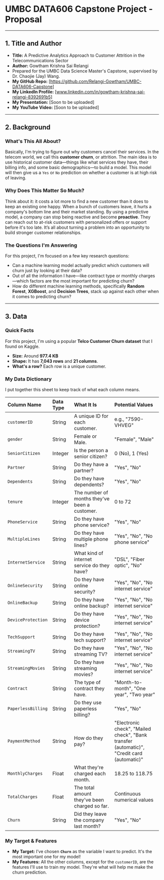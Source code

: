 # UMBC DATA606 Capstone Project - Proposal
---

## 1. Title and Author

* **Title:** A Predictive Analytics Approach to Customer Attrition in the Telecommunications Sector
* **Author:** Gowtham Krishna Sai Relangi
* Prepared for the UMBC Data Science Master's Capstone, supervised by Dr. Chaojie (Jay) Wang.
* **My GitHub Repo:** [https://github.com/Relangi-Gowtham/UMBC-DATA606-Capstone]
* **My LinkedIn Profile:** [www.linkedin.com/in/gowtham-krishna-sai-relangi-8392691b5]
* **My Presentation:** [Soon to be uploaded]
* **My YouTube Video:** [Soon to be uploaded]

---

## 2. Background

### What's This All About?
Basically, I'm trying to figure out why customers cancel their services. In the telecom world, we call this **customer churn**, or attrition. The main idea is to use historical customer data—things like what services they have, their billing info, and some basic demographics—to build a model. This model will then give us a `Yes` or `No` prediction on whether a customer is at high risk of leaving.

### Why Does This Matter So Much?
Think about it: it costs a lot more to find a new customer than it does to keep an existing one happy. When a bunch of customers leave, it hurts a company's bottom line and their market standing. By using a predictive model, a company can stop being reactive and become **proactive**. They can reach out to at-risk customers with personalized offers or support before it's too late. It’s all about turning a problem into an opportunity to build stronger customer relationships.

### The Questions I'm Answering
For this project, I'm focused on a few key research questions:
* Can a machine learning model actually predict which customers will churn just by looking at their data?
* Out of all the information I have—like contract type or monthly charges—which factors are the most important for predicting churn?
* How do different machine learning methods, specifically **Random Forest**, **XGBoost**, and **Decision Trees**, stack up against each other when it comes to predicting churn?

---

## 3. Data

### Quick Facts
For this project, I'm using a popular **Telco Customer Churn dataset** that I found on Kaggle.

* **Size:** Around **977.4 KB**
* **Shape:** It has **7,043 rows** and **21 columns**.
* **What's a row?** Each row is a unique customer.

### My Data Dictionary
I put together this sheet to keep track of what each column means.

| Column Name | Data Type | What It Is | Potential Values |
| :--- | :--- | :--- | :--- |
| `customerID` | String | A unique ID for each customer. | e.g., "7590-VHVEG" |
| `gender` | String | Female or Male. | "Female", "Male" |
| `SeniorCitizen` | Integer | Is the person a senior citizen? | 0 (No), 1 (Yes) |
| `Partner` | String | Do they have a partner? | "Yes", "No" |
| `Dependents` | String | Do they have dependents? | "Yes", "No" |
| `tenure` | Integer | The number of months they've been a customer. | 0 to 72 |
| `PhoneService` | String | Do they have phone service? | "Yes", "No" |
| `MultipleLines` | String | Do they have multiple phone lines? | "Yes", "No", "No phone service" |
| `InternetService`| String | What kind of internet service do they have? | "DSL", "Fiber optic", "No" |
| `OnlineSecurity` | String | Do they have online security? | "Yes", "No", "No internet service" |
| `OnlineBackup` | String | Do they have online backup? | "Yes", "No", "No internet service" |
| `DeviceProtection`| String | Do they have device protection? | "Yes", "No", "No internet service" |
| `TechSupport` | String | Do they have tech support? | "Yes", "No", "No internet service" |
| `StreamingTV` | String | Do they have streaming TV? | "Yes", "No", "No internet service" |
| `StreamingMovies`| String | Do they have streaming movies? | "Yes", "No", "No internet service" |
| `Contract` | String | The type of contract they have. | "Month-to-month", "One year", "Two year" |
| `PaperlessBilling`| String | Do they use paperless billing? | "Yes", "No" |
| `PaymentMethod` | String | How do they pay? | "Electronic check", "Mailed check", "Bank transfer (automatic)", "Credit card (automatic)"|
| `MonthlyCharges` | Float | What they're charged each month. | 18.25 to 118.75 |
| `TotalCharges` | Float | The total amount they've been charged so far. | Continuous numerical values |
| `Churn` | String | Did they leave the company last month? | "Yes", "No" |

### My Target & Features
* **My Target:** I’ve chosen **`Churn`** as the variable I want to predict. It's the most important one for my model!
* **My Features:** All the other columns, except for the `customerID`, are the features I'll use to train my model. They're what will help me make the churn prediction.

